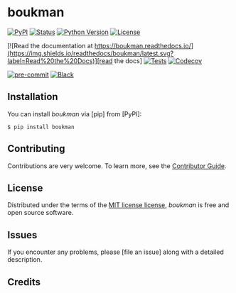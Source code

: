 # boukman

[![PyPI](https://img.shields.io/pypi/v/boukman.svg)][pypi status]
[![Status](https://img.shields.io/pypi/status/boukman.svg)][pypi status]
[![Python Version](https://img.shields.io/pypi/pyversions/boukman)][pypi status]
[![License](https://img.shields.io/pypi/l/boukman)][license]

[![Read the documentation at https://boukman.readthedocs.io/](https://img.shields.io/readthedocs/boukman/latest.svg?label=Read%20the%20Docs)][read the docs]
[![Tests](https://github.com/brightway-lca/boukman/workflows/Tests/badge.svg)][tests]
[![Codecov](https://codecov.io/gh/brightway-lca/boukman/branch/main/graph/badge.svg)][codecov]

[![pre-commit](https://img.shields.io/badge/pre--commit-enabled-brightgreen?logo=pre-commit&logoColor=white)][pre-commit]
[![Black](https://img.shields.io/badge/code%20style-black-000000.svg)][black]

[pypi status]: https://pypi.org/project/boukman/
[read the docs]: https://boukman.readthedocs.io/
[tests]: https://github.com/brightway-lca/boukman/actions?workflow=Tests
[codecov]: https://app.codecov.io/gh/brightway-lca/boukman
[pre-commit]: https://github.com/pre-commit/pre-commit
[black]: https://github.com/psf/black

## Installation

You can install _boukman_ via [pip] from [PyPI]:

```console
$ pip install boukman
```

## Contributing

Contributions are very welcome.
To learn more, see the [Contributor Guide].

## License

Distributed under the terms of the [MIT license license][license],
_boukman_ is free and open source software.

## Issues

If you encounter any problems,
please [file an issue] along with a detailed description.


## Credits


[license]: https://github.com/brightway-lca/boukman/blob/main/LICENSE
[contributor guide]: https://github.com/brightway-lca/boukman/blob/main/CONTRIBUTING.md
